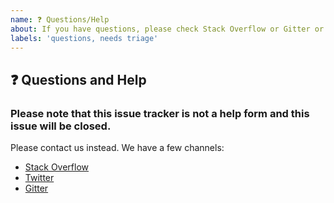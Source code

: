 ```yaml
---
name: ❓ Questions/Help
about: If you have questions, please check Stack Overflow or Gitter or Twitter
labels: 'questions, needs triage'
---
```


## ❓ Questions and Help

### Please note that this issue tracker is not a help form and this issue will be closed.

Please contact us instead. We have a few channels:

- [Stack Overflow](https://stackoverflow.com/questions/tagged/i18nComponents)
- [Twitter](https://twitter.com/ComponentsI18n)
- [Gitter](https://gitter.im/I18n-Component/community)